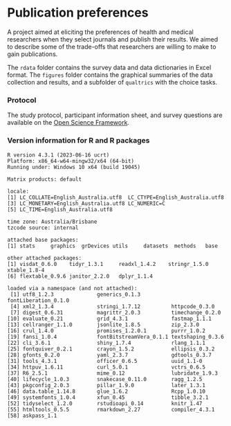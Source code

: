 # Publication preferences

A project aimed at eliciting the preferences of health and medical researchers when they select journals and publish their results. We aimed to describe some of the trade-offs that researchers are willing to make to gain publications.

The `rdata` folder contains the survey data and data dictionaries in Excel format. 
The `figures` folder contains the graphical summaries of the data collection and results, and a subfolder of `qualtrics` with the choice tasks. 

### Protocol

The study protocol, participant information sheet, and survey questions are available on the [Open Science Framework](https://osf.io/p9guj/).

### Version information for R and R packages

```
R version 4.3.1 (2023-06-16 ucrt)
Platform: x86_64-w64-mingw32/x64 (64-bit)
Running under: Windows 10 x64 (build 19045)

Matrix products: default

locale:
[1] LC_COLLATE=English_Australia.utf8  LC_CTYPE=English_Australia.utf8   
[3] LC_MONETARY=English_Australia.utf8 LC_NUMERIC=C                      
[5] LC_TIME=English_Australia.utf8    

time zone: Australia/Brisbane
tzcode source: internal

attached base packages:
[1] stats     graphics  grDevices utils     datasets  methods   base     

other attached packages:
[1] visdat_0.6.0    tidyr_1.3.1     readxl_1.4.2    stringr_1.5.0   xtable_1.8-4   
[6] flextable_0.9.6 janitor_2.2.0   dplyr_1.1.4    

loaded via a namespace (and not attached):
 [1] utf8_1.2.3              generics_0.1.3          fontLiberation_0.1.0   
 [4] xml2_1.3.4              stringi_1.7.12          httpcode_0.3.0         
 [7] digest_0.6.31           magrittr_2.0.3          timechange_0.2.0       
[10] evaluate_0.21           grid_4.3.1              fastmap_1.1.1          
[13] cellranger_1.1.0        jsonlite_1.8.5          zip_2.3.0              
[16] crul_1.4.0              promises_1.2.0.1        purrr_1.0.2            
[19] fansi_1.0.4             fontBitstreamVera_0.1.1 textshaping_0.3.6      
[22] cli_3.6.1               shiny_1.7.4             rlang_1.1.1            
[25] fontquiver_0.2.1        crayon_1.5.2            ellipsis_0.3.2         
[28] gfonts_0.2.0            yaml_2.3.7              gdtools_0.3.7          
[31] tools_4.3.1             officer_0.6.5           uuid_1.1-0             
[34] httpuv_1.6.11           curl_5.0.1              vctrs_0.6.5            
[37] R6_2.5.1                mime_0.12               lubridate_1.9.3        
[40] lifecycle_1.0.3         snakecase_0.11.0        ragg_1.2.5             
[43] pkgconfig_2.0.3         pillar_1.9.0            later_1.3.1            
[46] data.table_1.14.8       glue_1.6.2              Rcpp_1.0.10            
[49] systemfonts_1.0.4       xfun_0.45               tibble_3.2.1           
[52] tidyselect_1.2.0        rstudioapi_0.14         knitr_1.47             
[55] htmltools_0.5.5         rmarkdown_2.27          compiler_4.3.1         
[58] askpass_1.1
```